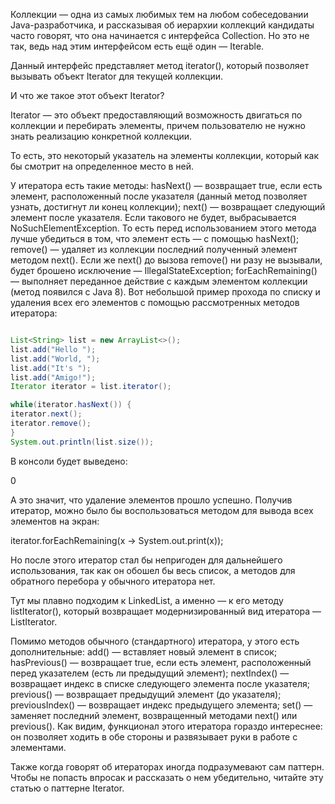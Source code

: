 Коллекции — одна из самых любимых тем на любом собеседовании Java-разработчика, и рассказывая об иерархии коллекций кандидаты часто говорят, что она начинается с интерфейса Collection. Но это не так, ведь над этим интерфейсом есть ещё один — Iterable.

Данный интерфейс представляет метод iterator(), который позволяет вызывать объект Iterator для текущей коллекции.

И что же такое этот объект Iterator?

Iterator — это объект предоставляющий возможность двигаться по коллекции и перебирать элементы, причем пользователю не нужно знать реализацию конкретной коллекции.

То есть, это некоторый указатель на элементы коллекции, который как бы смотрит на определенное место в ней.

У итератора есть такие методы:
hasNext() — возвращает true, если есть элемент, расположенный после указателя (данный метод позволяет узнать, достигнут ли конец коллекции);
next() — возвращает следующий элемент после указателя. Если такового не будет, выбрасывается NoSuchElementException. То есть перед использованием этого метода лучше убедиться в том, что элемент есть — с помощью hasNext();
remove() — удаляет из коллекции последний полученный элемент методом next(). Если же next() до вызова remove() ни разу не вызывали, будет брошено исключение — IllegalStateException;
forEachRemaining(<Consumer>) — выполняет переданное действие с каждым элементом коллекции (метод появился с Java 8).
Вот небольшой пример прохода по списку и удаления всех его элементов с помощью рассмотренных методов итератора:

```java

List<String> list = new ArrayList<>();
list.add("Hello ");
list.add("World, ");
list.add("It's ");
list.add("Amigo!");
Iterator iterator = list.iterator();

while(iterator.hasNext()) {
iterator.next();
iterator.remove();
}
System.out.println(list.size());

```

В консоли будет выведено:

0

А это значит, что удаление элементов прошло успешно. Получив итератор, можно было бы воспользоваться методом для вывода всех элементов на экран:

iterator.forEachRemaining(x -> System.out.print(x));

Но после этого итератор стал бы непригоден для дальнейшего использования, так как он обошел бы весь список, а методов для обратного перебора у обычного итератора нет.

Тут мы плавно подходим к LinkedList, а именно — к его методу listIterator(), который возвращает модернизированный вид итератора — ListIterator.

Помимо методов обычного (стандартного) итератора, у этого есть дополнительные:
add(<Element>) — вставляет новый элемент в список;
hasPrevious() — возвращает true, если есть элемент, расположенный перед указателем (есть ли предыдущий элемент);
nextIndex() — возвращает индекс в списке следующего элемента после указателя;
previous() — возвращает предыдущий элемент (до указателя);
previousIndex() — возвращает индекс предыдущего элемента;
set(<Element>) — заменяет последний элемент, возвращенный методами next() или previous().
Как видим, функционал этого итератора гораздо интереснее: он позволяет ходить в обе стороны и развязывает руки в работе с элементами.

Также когда говорят об итераторах иногда подразумевают сам паттерн. Чтобы не попасть впросак и рассказать о нем убедительно, читайте эту статью о паттерне Iterator.